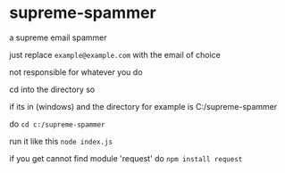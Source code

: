 # supreme-spammer
a supreme email spammer


just replace `example@example.com` with the email of choice

not responsible for whatever you do

cd into the directory so

if its in (windows) and the directory for example is C:/supreme-spammer

do `cd c:/supreme-spammer`

run it like this `node index.js`

if you get cannot find module 'request' do `npm install request`
